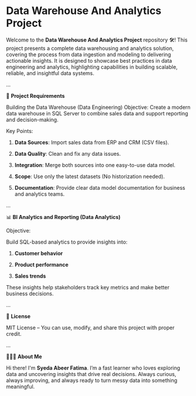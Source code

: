 # Data Warehouse And Analytics Project

Welcome to the **Data Warehouse And Analytics Project** repository 🛠️!
This project presents a complete data warehousing and analytics solution, covering the process from data ingestion and modeling to delivering actionable insights. It is designed to showcase best practices in data engineering and analytics, highlighting capabilities in building scalable, reliable, and insightful data systems.

...

📌 **Project Requirements**

Building the Data Warehouse (Data Engineering)
Objective:
Create a modern data warehouse in SQL Server to combine sales data and support reporting and decision-making.

Key Points:

1. **Data Sources**: Import sales data from ERP and CRM (CSV files).

2. **Data Quality**: Clean and fix any data issues.

3. **Integration**: Merge both sources into one easy-to-use data model.

4. **Scope**: Use only the latest datasets (No historization needed).

5. **Documentation**: Provide clear data model documentation for business and analytics teams.

...

📊 **BI Analytics and Reporting (Data Analytics)**

Objective:

Build SQL-based analytics to provide insights into:

1. **Customer behavior**

2. **Product performance**

3. **Sales trends**

These insights help stakeholders track key metrics and make better business decisions.

...

📜 **License**

MIT License – You can use, modify, and share this project with proper credit.

...

💁🏻‍♀️ **About Me**

Hi there! I'm **Syeda Abeer Fatima**. I’m a fast learner who loves exploring data and uncovering insights that drive real decisions. Always curious, always improving, and always ready to turn messy data into something meaningful.
